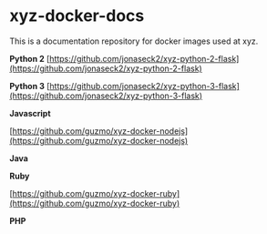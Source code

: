 # xyz-docker-docs


This is a documentation repository for docker images used at xyz.

**Python 2**
[https://github.com/jonaseck2/xyz-python-2-flask](https://github.com/jonaseck2/xyz-python-2-flask)

**Python 3**
[https://github.com/jonaseck2/xyz-python-3-flask](https://github.com/jonaseck2/xyz-python-3-flask)


**Javascript**

[https://github.com/guzmo/xyz-docker-nodejs](https://github.com/guzmo/xyz-docker-nodejs)

**Java**



**Ruby**

[https://github.com/guzmo/xyz-docker-ruby](https://github.com/guzmo/xyz-docker-ruby)

**PHP**










